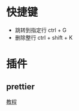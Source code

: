 # 快捷键
- 跳转到指定行 ctrl + G
- 删除整行 ctrl + shift + K

# 插件
## prettier
[教程](https://www.baidu.com/link?url=AhSWFoygugYk3-gMxQzNO3g-q1-ijbRsJMYpBU7ybv-IJCBcCg6uvK2RRYnbgp9CpKmUUKpBgZoKP6QfvmtfDa&wd=&eqid=b5c73d240002950800000006607939b6)

